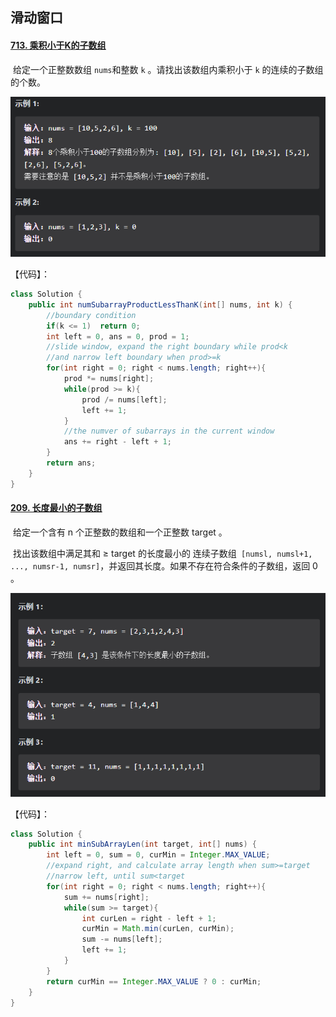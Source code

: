 ## 滑动窗口

#### [713. 乘积小于K的子数组](https://leetcode-cn.com/problems/subarray-product-less-than-k/)

​		给定一个正整数数组 `nums`和整数 `k` 。请找出该数组内乘积小于 `k` 的连续的子数组的个数。

<img src="滑动窗口.assets/image-20220210112139319.png" alt="image-20220210112139319" style="zoom:80%;" />

【代码】：

~~~java
class Solution {
    public int numSubarrayProductLessThanK(int[] nums, int k) {
        //boundary condition
        if(k <= 1)  return 0;
        int left = 0, ans = 0, prod = 1;
        //slide window, expand the right boundary while prod<k
        //and narrow left boundary when prod>=k
        for(int right = 0; right < nums.length; right++){
            prod *= nums[right];
            while(prod >= k){
                prod /= nums[left];
                left += 1;
            }
            //the numver of subarrays in the current window
            ans += right - left + 1;
        }
        return ans;
    }
}
~~~



#### [209. 长度最小的子数组](https://leetcode-cn.com/problems/minimum-size-subarray-sum/)

​		给定一个含有 n 个正整数的数组和一个正整数 target 。

​		找出该数组中满足其和 ≥ target 的长度最小的 连续子数组` [numsl, numsl+1, ..., numsr-1, numsr]`，并返回其长度。如果不存在符合条件的子数组，返回 0 。

<img src="滑动窗口.assets/image-20220210152551308.png" alt="image-20220210152551308" style="zoom:80%;" />



【代码】：

~~~java
class Solution {
    public int minSubArrayLen(int target, int[] nums) {
        int left = 0, sum = 0, curMin = Integer.MAX_VALUE;
        //expand right, and calculate array length when sum>=target
        //narrow left, until sum<target
        for(int right = 0; right < nums.length; right++){
            sum += nums[right];
            while(sum >= target){
                int curLen = right - left + 1;
                curMin = Math.min(curLen, curMin);
                sum -= nums[left];
                left += 1;
            }
        }
        return curMin == Integer.MAX_VALUE ? 0 : curMin;
    }
}
~~~




